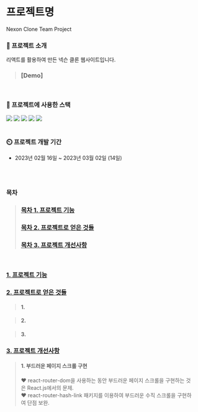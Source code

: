 
# 프로젝트명
Nexon Clone Team Project

### 📍 프로젝트 소개
 리액트를 활용하여 만든 넥슨 클론 웹사이트입니다.
>
> ### [Demo]

<br/>

### 📍 프로젝트에 사용한 스택

<div> 
	
<img src="https://img.shields.io/badge/React-61DAFB?style=flat-square&logo=React&logoColor=black"/>
<img src="https://img.shields.io/badge/JavaScript-F7DF1E?style=flat-square&logo=JavaScript&logoColor=black"/>
<img src="https://img.shields.io/badge/Node.js-339933?style=flat-square&logo=Node.js&logoColor=white"/>
<img src="https://img.shields.io/badge/HTML5-E34F26?style=flat-square&logo=HTML5&logoColor=white"/>
<img src="https://img.shields.io/badge/CSS3-1572B6?style=flat-square&logo=Css3&logoColor=white"/>
</div>

<br/>

### :timer_clock: 프로젝트 개발 기간
+ 2023년 02월 16일 ~ 2023년 03월 02일 (14일)<br/><br/>
  
<br/>

### 목차

> ### [목차 1. 프로젝트 기능](#1-프로젝트-기능)
>
>
> ### [목차 2. 프로젝트로 얻은 것들](#2-프로젝트로-얻은-것들)
>
>
> ### [목차 3. 프로젝트 개선사항](#3-프로젝트-개선사항)
>
<br/>

### [1. 프로젝트 기능](#목차-1-프로젝트-기능)
>
### [2. 프로젝트로 얻은 것들](#목차-2-프로젝트로-얻은-것들)

> #### 1. 

> #### 2. 

> #### 3.

### [3. 프로젝트 개선사항](#목차-3-프로젝트-개선사항)

> #### 1. 부드러운 페이지 스크롤 구현
> ❤ react-router-dom을 사용하는 동안 부드러운 페이지 스크롤을 구현하는 것은 React.js에서의 문제. <br/>
> ❤ react-router-hash-link 패키지를 이용하여 부드러운 수직 스크롤을 구현하여 단점 보완.


